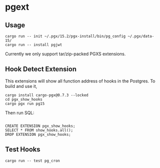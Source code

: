 # pgext

## Usage

```
cargo run -- init ~/.pgx/15.2/pgx-install/bin/pg_config ~/.pgx/data-15/
cargo run -- install pgjwt
```

Currently we only support tar/zip-packed PGXS extensions.

## Hook Detect Extension

This extensions will show all function address of hooks in the Postgres. To build and use it,

```
cargo install cargo-pgx@0.7.3 --locked
cd pgx_show_hooks
cargo pgx run pg15
```

Then run SQL:

```

CREATE EXTENSION pgx_show_hooks;
SELECT * FROM show_hooks.all();
DROP EXTENSION pgx_show_hooks;
```

## Test Hooks

```
cargo run -- test pg_cron
```

